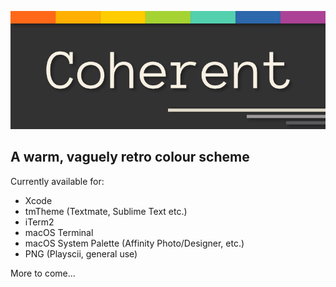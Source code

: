 ![Coherent](banner.png)

## A warm, vaguely retro colour scheme

Currently available for:

* Xcode
* tmTheme (Textmate, Sublime Text etc.)
* iTerm2
* macOS Terminal
* macOS System Palette (Affinity Photo/Designer, etc.)
* PNG (Playscii, general use)

More to come...
